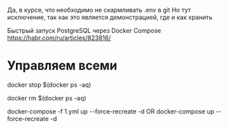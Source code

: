Да, в курсе, что необходимо не скармливать .env в git
Но тут исключение, так как это является демонстрацией, где и как хранить


Быстрый запуск PostgreSQL через Docker Compose
https://habr.com/ru/articles/823816/


# Управляем всеми

docker stop $(docker ps -aq)

docker rm $(docker ps -aq)

docker-compose -f 1.yml up --force-recreate -d
OR
docker-compose  up --force-recreate -d

